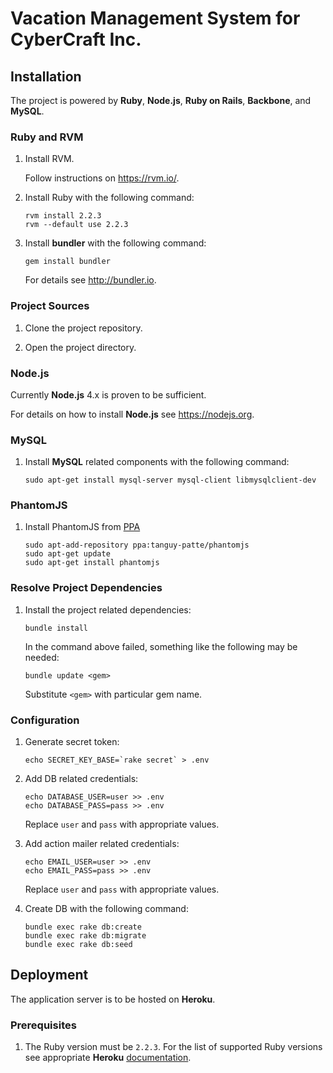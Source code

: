 #   Vacation Management System for CyberCraft Inc.

##  Installation
The project is powered by **Ruby**, **Node.js**, **Ruby on Rails**, **Backbone**, and **MySQL**.


### Ruby and RVM
1.  Install RVM.

    Follow instructions on https://rvm.io/.

2.  Install Ruby with the following command:
    ```
    rvm install 2.2.3
    rvm --default use 2.2.3
    ```

3.  Install **bundler** with the following command:
    ```
    gem install bundler
    ```
    For details see http://bundler.io.


### Project Sources
1.  Clone the project repository.

2.  Open the project directory.


### Node.js
Currently **Node.js** 4.x is proven to be sufficient.

For details on how to install **Node.js** see https://nodejs.org.


### MySQL
1.  Install **MySQL** related components with the following command:
    ```
    sudo apt-get install mysql-server mysql-client libmysqlclient-dev
    ```

### PhantomJS
1.  Install PhantomJS from [PPA](https://launchpad.net/~tanguy-patte/+archive/ubuntu/phantomjs)
    ```
    sudo apt-add-repository ppa:tanguy-patte/phantomjs
    sudo apt-get update
    sudo apt-get install phantomjs
    ```


### Resolve Project Dependencies
1.  Install the project related dependencies:
    ```
    bundle install
    ```
    In the command above failed, something like the following may be needed:
    ```
    bundle update <gem>
    ```
    Substitute `<gem>` with particular gem name.

### Configuration
1.  Generate secret token:
    ```
    echo SECRET_KEY_BASE=`rake secret` > .env
    ```

2.  Add DB related credentials:
    ```
    echo DATABASE_USER=user >> .env
    echo DATABASE_PASS=pass >> .env
    ```
    Replace `user` and `pass` with appropriate values.

2.  Add action mailer related credentials:
    ```
    echo EMAIL_USER=user >> .env
    echo EMAIL_PASS=pass >> .env
    ```
    Replace `user` and `pass` with appropriate values.

3.  Create DB with the following command:
    ```
    bundle exec rake db:create
    bundle exec rake db:migrate
    bundle exec rake db:seed
    ```

##  Deployment
The application server is to be hosted on **Heroku**.

### Prerequisites
1.  The Ruby version must be `2.2.3`.
    For the list of supported Ruby versions see appropriate **Heroku**
    [documentation](https://devcenter.heroku.com/articles/ruby-support#ruby-versions).
